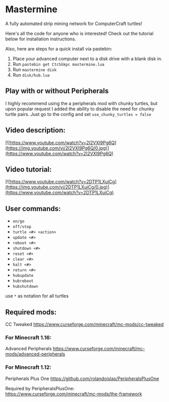 # Mastermine
A fully automated strip mining network for ComputerCraft turtles!

Here's all the code for anyone who is interested! Check out the tutorial below for installation instructions.

Also, here are steps for a quick install via pastebin:

1. Place your advanced computer next to a disk drive with a blank disk in.
2. Run `pastebin get CtcSGkpc mastermine.lua`
3. Run `mastermine disk`
4. Run `disk/hub.lua`

## Play with or without Peripherals

I highly recommend using the a peripherals mod with chunky turtles, but upon popular request I added the ability to disable the need for chunky turtle pairs. Just go to the config and set `use_chunky_turtles = false`

## Video description:

[![https://www.youtube.com/watch?v=2I2VXl9Pg6Q](https://img.youtube.com/vi/2I2VXl9Pg6Q/0.jpg)](https://www.youtube.com/watch?v=2I2VXl9Pg6Q)

## Video tutorial:

[![https://www.youtube.com/watch?v=2DTP1LXuiCg](https://img.youtube.com/vi/2DTP1LXuiCg/0.jpg)](https://www.youtube.com/watch?v=2DTP1LXuiCg)

## User commands:

* `on/go`
* `off/stop`
* `turtle <#> <action>`
* `update <#>`
* `reboot <#>`
* `shutdown <#>`
* `reset <#>`
* `clear <#>`
* `halt <#>`
* `return <#>`
* `hubupdate`
* `hubreboot`
* `hubshutdown`


use `*` as notation for all turtles


## Required mods:

CC Tweaked
https://www.curseforge.com/minecraft/mc-mods/cc-tweaked

### For Minecraft 1.16:

Advanced Peripherals
https://www.curseforge.com/minecraft/mc-mods/advanced-peripherals

### For Minecraft 1.12:

Peripherals Plus One
https://github.com/rolandoislas/PeripheralsPlusOne

Required by PeripheralsPlusOne: https://www.curseforge.com/minecraft/mc-mods/the-framework
